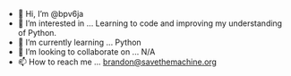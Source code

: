 - 👋 Hi, I’m @bpv6ja
- 👀 I’m interested in ...
  Learning to code and improving my understanding of Python.
- 🌱 I’m currently learning ...
  Python
- 💞️ I’m looking to collaborate on ...
  N/A
- 📫 How to reach me ...
  brandon@savethemachine.org
<!---
bpv6ja/bpv6ja is a ✨ special ✨ repository because its `README.md` (this file) appears on your GitHub profile.
You can click the Preview link to take a look at your changes.
--->
